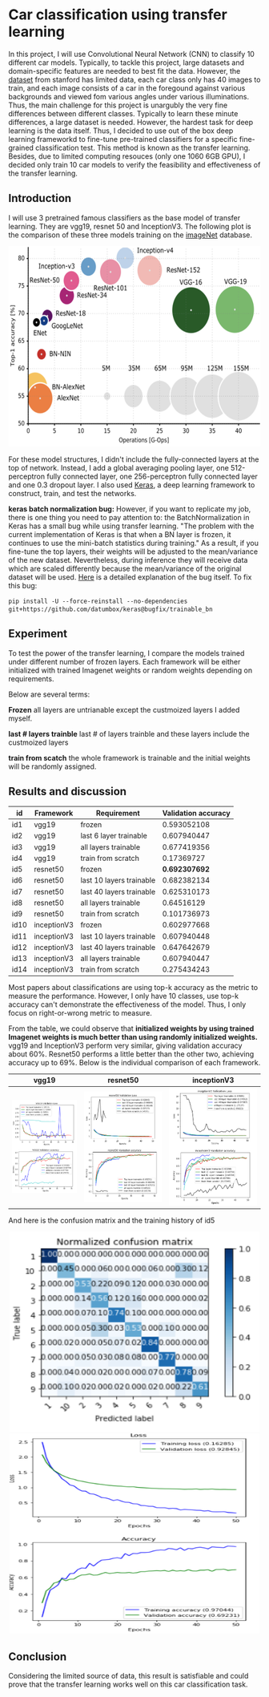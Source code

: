 # Car classification using transfer learning

In this project, I will use Convolutional Neural Network (CNN) to classify 10 different car models. Typically, to tackle this project, large datasets and domain-specific features are needed to best fit the data. However, the [dataset](https://ai.stanford.edu/~jkrause/cars/car_dataset.html) from stanford has limited data, each car class only has 40 images to train, and each image consists of a car in the foregound against various backgrounds and viewed fom various angles under various illuminations. Thus, the main challenge for this project is unargubly the very fine differences between different classes. Typically to learn these minute differences, a large dataset is needed. However, the hardest task for deep learning is the data itself. Thus, I decided to use out of the box deep learning frameworkd to fine-tune pre-trained classifiers for a specific fine-grained classification test. This method is known as the transfer learning. Besides, due to limited computing resouces (only one 1060 6GB GPU), I decided only train 10 car models to verify the feasibility and effectiveness of the transfer learning. 

## Introduction
I will use 3 pretrained famous classifiers as the base model of transfer learning. They are vgg19, resnet 50 and InceptionV3. The following plot is the comparison of these three models training on the [imageNet](http://www.image-net.org/) database. 

<p align="center">
  <img width="600" height="400" src="https://github.com/butroy/CNN_Car_Classification/blob/master/plots/network%20comparison.png">
</p>


For these model structures, I didn't include the fully-connected layers at the top of network. Instead, I add a global averaging pooling layer, one 512-perceptron fully connected layer, one 256-perceptron fully connected layer and one 0.3 dropout layer. I also used [Keras](https://keras.io/), a deep learning framework to construct, train, and test the networks.
 
**keras batch normalization bug:**
However, if you want to replicate my job, there is one thing you need to pay attention to: the BatchNormalization in Keras has a small bug while using transfer learning. "The problem with the current implementation of Keras is that when a BN layer is frozen, it continues to use the mini-batch statistics during training."  As a result, if you fine-tune the top layers, their weights will be adjusted to the mean/variance of the new dataset. Nevertheless, during inference they will receive data which are scaled differently because the mean/variance of the original dataset will be used. [Here](http://blog.datumbox.com/the-batch-normalization-layer-of-keras-is-broken/) is a detailed explanation of the bug itself. To fix this bug:
```
pip install -U --force-reinstall --no-dependencies git+https://github.com/datumbox/keras@bugfix/trainable_bn
```

## Experiment
To test the power of the transfer learning, I compare the models trained under different number of frozen layers. Each framework will be either initialized with trained Imagenet weights or random weights depending on requirements. 

Below are several terms:

**Frozen** all layers are untrianable except the custmoized layers I added myself.

**last # layers trainble** last # of layers trainble and these layers include the custmoized layers

**train from scatch** the whole framework is trainable and the initial weights will be randomly assigned.

## Results and discussion

| id   | Framework    | Requirement              | Validation accuracy |
|------|-------------|--------------------------|---------------------|
| id1  | vgg19       | frozen                   | 0.593052108         |
| id2  | vgg19       | last 6 layer trainable   | 0.607940447         |
| id3  | vgg19       | all layers trainable     | 0.677419356         |
| id4  | vgg19       | train from scratch       | 0.17369727          |
| id5  | resnet50    | frozen                   | **0.692307692**     |
| id6  | resnet50    | last 10 layers trainable | 0.682382134         |
| id7  | resnet50    | last 40 layers trainable | 0.625310173         |
| id8  | resnet50    | all layers trainable     | 0.64516129          |
| id9  | resnet50    | train from scratch       | 0.101736973         |
| id10 | inceptionV3 | frozen                   | 0.602977668         |
| id11 | inceptionV3 | last 10 layers trainable | 0.607940448         |
| id12 | inceptionV3 | last 40 layers trainable | 0.647642679         |
| id13 | inceptionV3 | all layers trainable     | 0.607940447         |
| id14 | inceptionV3 | train from scratch       | 0.275434243         |

Most papers about classifications are using top-k accuracy as the metric to measure the performance. However, I only have 10 classes, use top-k accuracy can't demonstrate the effectiveness of the model. Thus, I only focus on right-or-wrong metric to measure.


From the table, we could observe that **initialized weights by using trained Imagenet weights is much better than using randomly initialized weights.** vgg19 and InceptionV3 perform very similar, giving validation accuracy about 60%. Resnet50 performs a little better than the other two, achieving accuracy up to 69%. Below is the individual comparison of each framework.


vgg19           |  resnet50 |inceptionV3  
:-------------------------:|:-------------------------:|:-------------------------:
![](https://github.com/butroy/CNN_Car_Classification/blob/master/plots/vgg19.png)  |  ![](https://github.com/butroy/CNN_Car_Classification/blob/master/plots/resnet50.png)|![](https://github.com/butroy/CNN_Car_Classification/blob/master/plots/inceptionV3.png)

And here is the confusion matrix and the training history of id5

<p align="center">
  <img width="500" height="400" src="https://github.com/butroy/CNN_Car_Classification/blob/master/plots/id5_cm.png">
   <img width="500" height="400" src="https://github.com/butroy/CNN_Car_Classification/blob/master/plots/id5_hist.png">
</p>



## Conclusion
Considering the limited source of data, this result is satisfiable and could prove that the transfer learning works well on this car classification task. 
